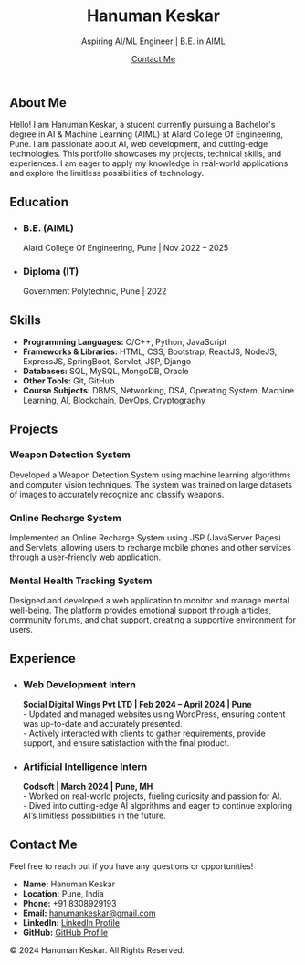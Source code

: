 <!DOCTYPE html>
<html lang="en">
<head>
  <meta charset="UTF-8">
  <meta name="viewport" content="width=device-width, initial-scale=1.0">
  <meta http-equiv="X-UA-Compatible" content="IE=edge">
  <title>Hanuman Keskar - 3D Portfolio</title>
  <link rel="stylesheet" href="style.css">
</head>
<body>

  <!-- Header Section -->
  <header>
    <div class="container header-container">
      <h1>Hanuman Keskar</h1>
      <p>Aspiring AI/ML Engineer | B.E. in AIML</p>
      <a href="#contact" class="btn">Contact Me</a>
    </div>
  </header>

  <!-- About Section -->
  <section id="about" class="animated-section">
    <div class="container">
      <h2>About Me</h2>
      <p>
        Hello! I am Hanuman Keskar, a student currently pursuing a Bachelor's degree in AI & Machine Learning (AIML) at Alard College Of Engineering, Pune.
        I am passionate about AI, web development, and cutting-edge technologies. This portfolio showcases my projects, technical skills, and experiences.
        I am eager to apply my knowledge in real-world applications and explore the limitless possibilities of technology.
      </p>
    </div>
  </section>

  <!-- Education Section -->
  <section id="education" class="animated-section">
    <div class="container">
      <h2>Education</h2>
      <ul>
        <li class="card-3d">
          <h3>B.E. (AIML)</h3>
          <p>Alard College Of Engineering, Pune | Nov 2022 – 2025</p>
        </li>
        <li class="card-3d">
          <h3>Diploma (IT)</h3>
          <p>Government Polytechnic, Pune  | 2022</p>
        </li>
      </ul>
    </div>
  </section>

  <!-- Skills Section -->
  <section id="skills" class="animated-section">
    <div class="container">
      <h2>Skills</h2>
      <ul class="skills-list">
        <li><strong>Programming Languages:</strong> C/C++, Python, JavaScript</li>
        <li><strong>Frameworks & Libraries:</strong> HTML, CSS, Bootstrap, ReactJS, NodeJS, ExpressJS, SpringBoot, Servlet, JSP, Django</li>
        <li><strong>Databases:</strong> SQL, MySQL, MongoDB, Oracle</li>
        <li><strong>Other Tools:</strong> Git, GitHub</li>
        <li><strong>Course Subjects:</strong> DBMS, Networking, DSA, Operating System, Machine Learning, AI, Blockchain, DevOps, Cryptography</li>
      </ul>
    </div>
  </section>

  <!-- Projects Section -->
  <section id="projects" class="animated-section">
    <div class="container">
      <h2>Projects</h2>
      <div class="projects-grid">
        <div class="project card-3d">
          <h3>Weapon Detection System</h3>
          <p>
            Developed a Weapon Detection System using machine learning algorithms and computer vision techniques. The system was trained on large datasets of images to accurately recognize and classify weapons.
          </p>
        </div>
        <div class="project card-3d">
          <h3>Online Recharge System</h3>
          <p>
            Implemented an Online Recharge System using JSP (JavaServer Pages) and Servlets, allowing users to recharge mobile phones and other services through a user-friendly web application.
          </p>
        </div>
        <div class="project card-3d">
          <h3>Mental Health Tracking System</h3>
          <p>
            Designed and developed a web application to monitor and manage mental well-being. The platform provides emotional support through articles, community forums, and chat support, creating a supportive environment for users.
          </p>
        </div>
      </div>
    </div>
  </section>

  <!-- Experience Section -->
  <section id="experience" class="animated-section">
    <div class="container">
      <h2>Experience</h2>
      <ul>
        <li class="card-3d">
          <h3>Web Development Intern</h3>
          <p>
            <strong>Social Digital Wings Pvt LTD | Feb 2024 – April 2024 | Pune</strong><br>
            - Updated and managed websites using WordPress, ensuring content was up-to-date and accurately presented.<br>
            - Actively interacted with clients to gather requirements, provide support, and ensure satisfaction with the final product.
          </p>
        </li>
        <li class="card-3d">
          <h3>Artificial Intelligence Intern</h3>
          <p>
            <strong>Codsoft | March 2024 | Pune, MH</strong><br>
            - Worked on real-world projects, fueling curiosity and passion for AI.<br>
            - Dived into cutting-edge AI algorithms and eager to continue exploring AI’s limitless possibilities in the future.
          </p>
        </li>
      </ul>
    </div>
  </section>

  <!-- Contact Section -->
  <section id="contact">
    <div class="contact-card">
      <h2>Contact Me</h2>
      <p>Feel free to reach out if you have any questions or opportunities!</p>
      <ul>
        <li><strong>Name:</strong> Hanuman Keskar</li>
        <li><strong>Location:</strong> Pune, India</li>
        <li><strong>Phone:</strong> +91 8308929193</li>
        <li><strong>Email:</strong> <a href="mailto:hanumankeskar@gmail.com">hanumankeskar@gmail.com</a></li>
        <li><strong>LinkedIn:</strong> <a href="https://www.linkedin.com/in/hanuman-keskar-253ba4248/" target="_blank">LinkedIn Profile</a></li>
        <li><strong>GitHub:</strong> <a href="https://github.com/Hk9193" target="_blank">GitHub Profile</a></li>
      </ul>
    </div>
  </section>  

  <!-- Footer -->
  <footer>
    <div class="container">
      <p>&copy; 2024 Hanuman Keskar. All Rights Reserved.</p>
    </div>
  </footer>

</body>
</html>
